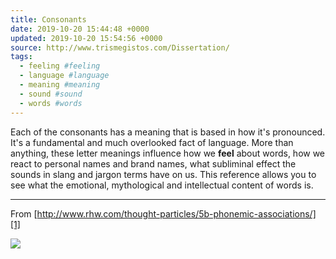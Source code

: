 ```yaml
---
title: Consonants
date: 2019-10-20 15:44:48 +0000
updated: 2019-10-20 15:54:56 +0000
source: http://www.trismegistos.com/Dissertation/
tags:
  - feeling #feeling
  - language #language
  - meaning #meaning
  - sound #sound
  - words #words
---
```

Each of the consonants has a meaning that is based in how it's pronounced. It's a fundamental and much overlooked fact of language. More than anything, these letter meanings influence how we __feel__ about words, how we react to personal names and brand names, what subliminal effect the sounds in slang and jargon terms have on us. This reference allows you to see what the emotional, mythological and intellectual content of words is.

* * *

From [http://www.rhw.com/thought-particles/5b-phonemic-associations/][1]

![](Consonants.html.resources/82EE4A06-1E79-447C-BC78-D33A2CDA71D4.jpg)

[1]: http://www.rhw.com/thought-particles/5b-phonemic-associations/